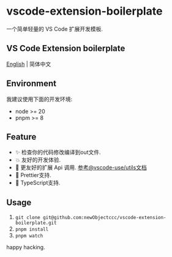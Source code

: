 # vscode-extension-boilerplate

一个简单轻量的 VS Code 扩展开发模板.

## VS Code Extension boilerplate

[English](https://github.com/newObjectccc/vscode-extension-boilerplate/blob/main/README.md) | 简体中文

## Environment

我建议使用下面的开发环境:

- node >= 20
- pnpm >= 8

## Feature

- ✨ 检查你的代码修改编译到out文件.
- 💥 友好的开发体验.
- 💫 更友好的扩展 Api 调用. [参考@vscode-use/utils文档](https://github.com/vscode-use/utils/blob/main/README_zh.md)
- 🧨 Prettier支持.
- 💖 TypeScript支持.

## Usage

1. `git clone git@github.com:newObjectccc/vscode-extension-boilerplate.git`
2. `pnpm install`
3. `pnpm watch`

happy hacking.
